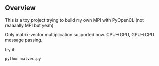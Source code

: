 ## Overview

This is a toy project trying to build my own MPI with PyOpenCL (not reaaaally MPI but yeah)

Only matrix-vector multiplication supported now. CPU->GPU, GPU->CPU  message passing.

try it: 
```bash
python matvec.py
```